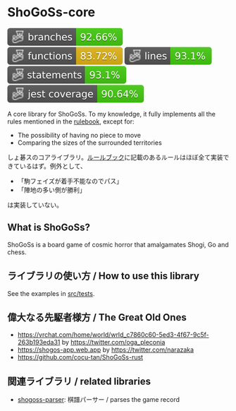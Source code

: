 # ShoGoSs-core

![Branches](./badges/coverage-branches.svg)
![Functions](./badges/coverage-functions.svg)
![Lines](./badges/coverage-lines.svg)
![Statements](./badges/coverage-statements.svg)
![Jest coverage](./badges/coverage-jest%20coverage.svg)

A core library for ShoGoSs. To my knowledge, it fully implements all the rules mentioned in the [rulebook](https://shogos-app.web.app), except for:

- The possibility of having no piece to move
- Comparing the sizes of the surrounded territories

しょ碁スのコアライブラリ。[ルールブック](https://shogos-app.web.app)に記載のあるルールはほぼ全て実装できているはず。例外として、

- 「駒フェイズが着手不能なのでパス」
- 「陣地の多い側が勝利」

は実装していない。

## What is ShoGoSs?

ShoGoSs is a board game of cosmic horror that amalgamates Shogi, Go and chess.

## ライブラリの使い方 / How to use this library

See the examples in [src/tests](https://github.com/Shoggoss/shogoss-core/tree/main/src/tests).

## 偉大なる先駆者様方 / The Great Old Ones

- https://vrchat.com/home/world/wrld_c7860c60-5ed3-4f67-9c5f-263b193eda31 by https://twitter.com/oga_pleconia
- https://shogos-app.web.app by https://twitter.com/narazaka
- https://github.com/cocu-tan/ShoGoSs-rust

## 関連ライブラリ / related libraries
- [shogoss-parser](https://github.com/Shoggoss/shogoss-parser): 棋譜パーサー / parses the game record
